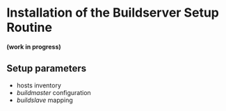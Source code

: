 # Installation of the Buildserver Setup Routine
**(work in progress)**

## Setup parameters
* hosts inventory
* *buildmaster* configuration
* *buildslave* mapping
